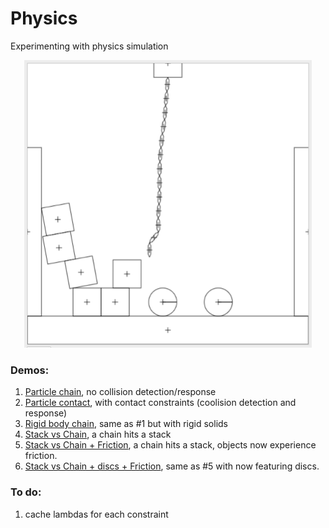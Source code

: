 # Physics
Experimenting with physics simulation

<p align="center">
  <img width="460"  src="screenshot.png">
</p>

### Demos:
1. [Particle chain](https://aguaviva.github.io/Physics/ChainSimulation.html), no collision detection/response
2. [Particle contact](https://aguaviva.github.io/Physics/ContactConstraints.html), with contact constraints (coolision detection and response)
3. [Rigid body chain](https://aguaviva.github.io/Physics/RigidSolidChain.html), same as #1 but with rigid solids
4. [Stack vs Chain](https://aguaviva.github.io/Physics/RigidBodyChainVSstack.html), a chain hits a stack
5. [Stack vs Chain + Friction](https://aguaviva.github.io/Physics/Friction.html), a chain hits a stack, objects now experience friction.
6. [Stack vs Chain + discs + Friction](https://aguaviva.github.io/Physics/FrictionWithDiscs.html), same as #5 with now featuring discs.

### To do:
1. cache lambdas for each constraint
 
